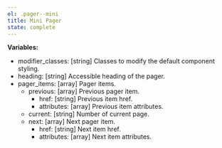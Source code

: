 ```yaml
---
el: .pager--mini
title: Mini Pager
state: complete
---
```


__Variables:__
* modifier_classes: [string] Classes to modify the default component styling.
* heading: [string] Accessible heading of the pager.
* pager_items: [array] Pager items.
  * previous: [array] Previous pager item.
    * href: [string] Previous item href.
    * attributes: [array] Previous item attributes.
  * current: [string] Number of current page.
  * next: [array] Next pager item.
    * href: [string] Next item href.
    * attributes: [array] Next item attributes.

